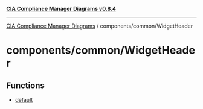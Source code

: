 [**CIA Compliance Manager Diagrams v0.8.4**](../../../README.md)

***

[CIA Compliance Manager Diagrams](../../../modules.md) / components/common/WidgetHeader

# components/common/WidgetHeader

## Functions

- [default](functions/default.md)
